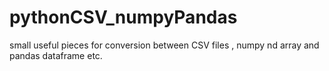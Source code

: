 # pythonCSV_numpyPandas
small useful pieces for conversion between CSV files , numpy nd array and pandas dataframe etc.
